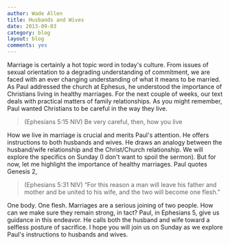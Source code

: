 ```yaml
---
author: Wade Allen
title: Husbands and Wives
date: 2013-09-03
category: blog
layout: blog
comments: yes
---
```


Marriage is certainly a hot topic word in today's culture. From issues of sexual orientation to a degrading understanding of commitment, we are faced with an ever changing understanding of what it means to be married. As Paul addressed the church at Ephesus, he understood the importance of Christians living in healthy marriages. For the next couple of weeks, our text deals with practical matters of family relationships. As you might remember, Paul wanted Christians to be careful in the way they live.

>(Ephesians 5:15 NIV) Be very careful, then, how you live

How we live in marriage is crucial and merits Paul's attention. He offers instructions to both husbands and wives. He draws an analogy between the husband/wife relationship and the Christ/Church relationship. We will explore the specifics on Sunday (I don't want to spoil the sermon). But for now, let me highlight the importance of healthy marriages. Paul quotes Genesis 2,

>(Ephesians 5:31 NIV) “For this reason a man will leave his father and mother and be united to his wife, and the two will become one flesh.”

One body. One flesh. Marriages are a serious joining of two people. How can we make sure they remain strong, in tact? Paul, in Ephesians 5, give us guidance in this endeavor. He calls both the husband and wife toward a selfless posture of sacrifice. I hope you will join us on Sunday as we explore Paul's instructions to husbands and wives. 
